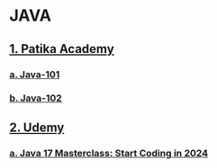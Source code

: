 # JAVA

## [1. Patika Academy](https://github.com/korhanertancakmak/JAVA/tree/master/src/PatikaDev)

### [a. Java-101](https://github.com/korhanertancakmak/JAVA/tree/master/src/PatikaDev/Java101)

### [b. Java-102](https://github.com/korhanertancakmak/JAVA/tree/master/src/PatikaDev/Java102)

## [2. Udemy](https://github.com/korhanertancakmak/JAVA/tree/master/src/Udemy)

### [a. Java 17 Masterclass: Start Coding in 2024](https://github.com/korhanertancakmak/JAVA/tree/master/src/PatikaDev/Java101)